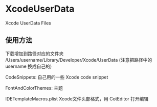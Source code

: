 # XcodeUserData
Xcode UserData Files

## 使用方法
下载增加到路径对应的文件夹
/Users/username/Library/Developer/Xcode/UserData (注意把路径中的 username 换成自己的)

CodeSnippets:
自己用的一些 Xcode code snippet

FontAndColorThemes:
主题

IDETemplateMacros.plist
Xcode文件头部格式，用 CotEditor 打开编辑


